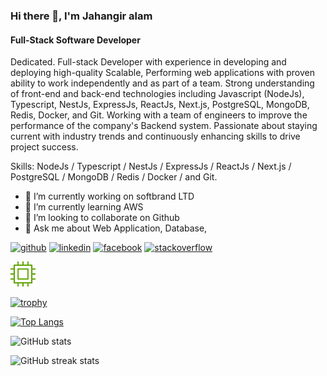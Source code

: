 ### Hi there 👋, I'm Jahangir alam
#### Full-Stack Software Developer
Dedicated. Full-stack Developer with experience in developing and deploying high-quality Scalable, Performing web applications with proven ability to work independently and as part of a team. Strong understanding of front-end and back-end technologies including Javascript (NodeJs), Typescript, NestJs, ExpressJs, ReactJs, Next.js, PostgreSQL, MongoDB, Redis, Docker, and Git. Working with a team of engineers to improve the performance of the company's Backend system. Passionate about staying current with industry trends and continuously enhancing skills to drive project success.

Skills: NodeJs / Typescript / NestJs / ExpressJs / ReactJs / Next.js / PostgreSQL / MongoDB / Redis / Docker / and Git.

- 🔭 I’m currently working on softbrand LTD 
- 🌱 I’m currently learning AWS 
- 👯 I’m looking to collaborate on Github 
- 💬 Ask me about Web Application, Database,  


[<img src='https://cdn.jsdelivr.net/npm/simple-icons@3.0.1/icons/github.svg' alt='github' height='40'>](https://github.com/jahangir83)  [<img src='https://cdn.jsdelivr.net/npm/simple-icons@3.0.1/icons/linkedin.svg' alt='linkedin' height='40'>](https://www.linkedin.com/in/md-jahangir-alam83//)  [<img src='https://cdn.jsdelivr.net/npm/simple-icons@3.0.1/icons/facebook.svg' alt='facebook' height='40'>](https://www.facebook.com/mdjahangir.alam.92372446/)  [<img src='https://cdn.jsdelivr.net/npm/simple-icons@3.0.1/icons/stackoverflow.svg' alt='stackoverflow' height='40'>](https://stackoverflow.com/users/14117173/md-jahangir-alam)  

<a href='https://docs.github.com/en/developers'><img src='https://raw.githubusercontent.com/acervenky/animated-github-badges/master/assets/devbadge.gif' width='40' height='40'></a> 

[![trophy](https://github-profile-trophy.vercel.app/?username=jahangir83)](https://github.com/ryo-ma/github-profile-trophy)

[![Top Langs](https://github-readme-stats.vercel.app/api/top-langs/?username=jahangir83)](https://github.com/anuraghazra/github-readme-stats)

![GitHub stats](https://github-readme-stats.vercel.app/api?username=jahangir83&show_icons=true&count_private=true)  

![GitHub streak stats](https://streak-stats.demolab.com/?user=jahangir83)  

